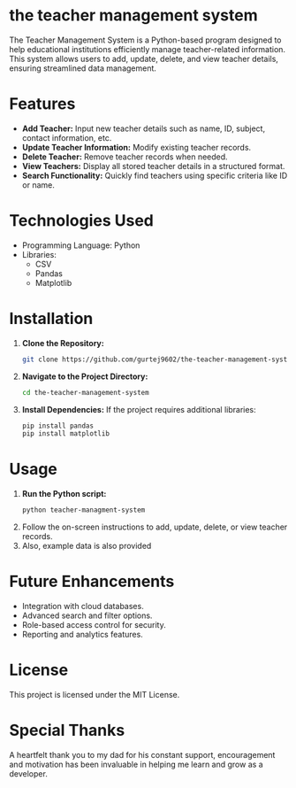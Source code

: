 # the teacher management system
The Teacher Management System is a Python-based program designed to help educational institutions efficiently manage teacher-related information. This system allows users to add, update, delete, and view teacher details, ensuring streamlined data management.
# Features
* **Add Teacher:** Input new teacher details such as name, ID, subject, contact information, etc.
* **Update Teacher Information:** Modify existing teacher records.
* **Delete Teacher:** Remove teacher records when needed.
* **View Teachers:** Display all stored teacher details in a structured format.
* **Search Functionality:** Quickly find teachers using specific criteria like ID or name.
# Technologies Used
* Programming Language: Python
* Libraries:
  * CSV
  * Pandas
  * Matplotlib
# Installation
1. **Clone the Repository:**
   ```bash
   git clone https://github.com/gurtej9602/the-teacher-management-system
   ```
2. **Navigate to the Project Directory:**
   ```bash
   cd the-teacher-management-system
   ```
3. **Install Dependencies:** If the project requires additional libraries:
   ```bash
   pip install pandas
   pip install matplotlib
   ```
# Usage
1. **Run the Python script:**
   ```bash
   python teacher-managment-system
   ```
2. Follow the on-screen instructions to add, update, delete, or view teacher records.
3. Also, example data is also provided 
# Future Enhancements
* Integration with cloud databases.
* Advanced search and filter options.
* Role-based access control for security.
* Reporting and analytics features.
# License
This project is licensed under the MIT License.
# Special Thanks
A heartfelt thank you to my dad for his constant support, encouragement and motivation has been invaluable in helping me learn and grow as a developer.
